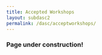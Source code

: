 ```yaml
---
title: Accepted Workshops 
layout: subdasc2
permalink: /dasc/acceptworkshops/
---
```


<h3>Page under construction!</h3>

<!--- COMMENTED
<h3>Accepted Workshops - IEEE DASC 2022</h3>

<hr/>
<ol><li><a href="/2022/assets/files/CallforPapers-ADSN2021v4.pdf" target=_new>The Nineteenth International Workshop on Assurance in
Distributed Systems and Networks (ADSN 2022)</a></li>

</ol> 

<h3>Accepted Special Sessions - IEEE DASC 2022</h3>

<hr/>

<ol><li>
<a href="https://sites.google.com/view/daiav21/home" target=_new>Dependable AI for Autonomous Vehicles (DAIAV)</a></li>
</ol> 
-->
 

